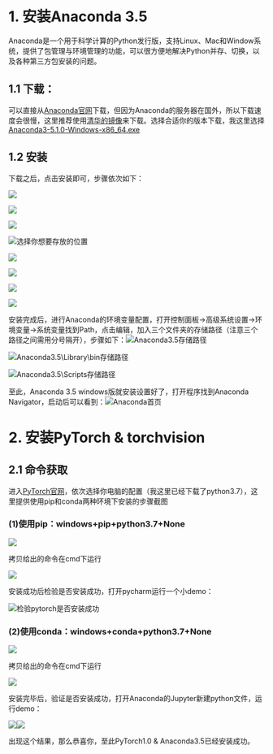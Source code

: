 # 1. 安装Anaconda 3.5
Anaconda是一个用于科学计算的Python发行版，支持Linux、Mac和Window系统，提供了包管理与环境管理的功能，可以很方便地解决Python并存、切换，以及各种第三方包安装的问题。
## 1.1 下载：
可以直接从[Anaconda官网](https://www.continuum.io/downloads)下载，但因为Anaconda的服务器在国外，所以下载速度会很慢，这里推荐使用[清华的镜像](https://mirrors.tuna.tsinghua.edu.cn/anaconda/archive/)来下载。选择合适你的版本下载，我这里选择[Anaconda3-5.1.0-Windows-x86_64.exe](https://mirrors.tuna.tsinghua.edu.cn/anaconda/archive/Anaconda3-5.1.0-Windows-x86_64.exe "Anaconda3-5.1.0-Windows-x86_64.exe")

## 1.2 安装
下载之后，点击安装即可，步骤依次如下：

![](../Image/1.PNG)

![](../Image/2.PNG)

![](../Image/3.PNG)

![选择你想要存放的位置](../Image/4.PNG)

![](../Image/5.PNG)

![](../Image/6.PNG)

![](../Image/7.PNG)

![](../Image/8.PNG)

安装完成后，进行Anaconda的环境变量配置，打开控制面板->高级系统设置->环境变量->系统变量找到Path，点击编辑，加入三个文件夹的存储路径（注意三个路径之间需用分号隔开），步骤如下：![Anaconda3.5存储路径](../Image/11：环境变量配置3.PNG)

![Anaconda3.5\Library\bin存储路径](../Image/12：环境变量配置4.PNG)

![Anaconda3.5\Scripts存储路径](../Image/13：环境变量配置5.PNG)

至此，Anaconda 3.5 windows版就安装设置好了，打开程序找到Anaconda Navigator，启动后可以看到：![Anaconda首页](../Image/15：打开Anaconda.PNG)

# 2. 安装PyTorch & torchvision
## 2.1 命令获取
进入[PyTorch官网]( https://pytorch.org/)，依次选择你电脑的配置（我这里已经下载了python3.7），这里提供使用pip和conda两种环境下安装的步骤截图
### (1)使用pip：windows+pip+python3.7+None

![](../Image/16：PyTorch安装1.PNG)

拷贝给出的命令在cmd下运行

![](../Image/16：PyTorch安装2：pip下打命令.PNG)

安装成功后检验是否安装成功，打开pycharm运行一个小demo：

![检验pytorch是否安装成功](../Image/18：小demo运行检验是否安装成功.PNG)

### (2)使用conda：windows+conda+python3.7+None

![](../Image/conda.PNG)

拷贝给出的命令在cmd下运行

![](../Image/20：cmd下输入命令安装（conda）.PNG)

安装完毕后，验证是否安装成功，打开Anaconda的Jupyter新建python文件，运行demo：

![](../Image/21：在Jupyter下新建python文件验证.jpg)![](../Image/22：验证成功截图.PNG)

出现这个结果，那么恭喜你，至此PyTorch1.0 & Anaconda3.5已经安装成功。
